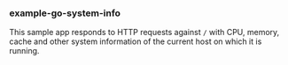 ### example-go-system-info

This sample app responds to HTTP requests against `/` with CPU, memory, cache and other system information of the current host on which it is running.

